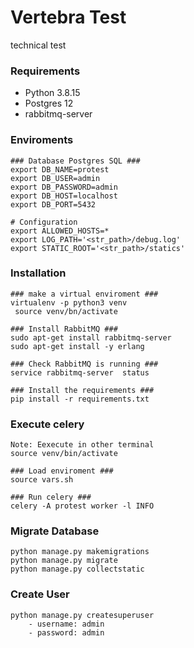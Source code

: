 # Vertebra Test
technical test

### Requirements ###

* Python 3.8.15
* Postgres 12
* rabbitmq-server


### Enviroments ###

    ### Database Postgres SQL ### 
    export DB_NAME=protest
    export DB_USER=admin
    export DB_PASSWORD=admin
    export DB_HOST=localhost
    export DB_PORT=5432

    # Configuration
    export ALLOWED_HOSTS=*
    export LOG_PATH='<str_path>/debug.log'
    export STATIC_ROOT='<str_path>/statics'
    
### Installation
    ### make a virtual enviroment ###
    virtualenv -p python3 venv
     source venv/bn/activate

    ### Install RabbitMQ ###
    sudo apt-get install rabbitmq-server
    sudo apt-get install -y erlang

    ### Check RabbitMQ is running ###
    service rabbitmq-server  status

    ### Install the requirements ###
    pip install -r requirements.txt
    

### Execute celery 
    Note: Eexecute in other terminal
    source venv/bin/activate

    ### Load enviroment ###
    source vars.sh

    ### Run celery ###
    celery -A protest worker -l INFO

### Migrate Database ###
    python manage.py makemigrations
    python manage.py migrate
    python manage.py collectstatic

### Create User ####
    python manage.py createsuperuser
        - username: admin
        - password: admin
